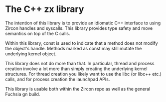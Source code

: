 # The C++ zx library

The intention of this library is to provide an idiomatic C++ interface
to using Zircon handles and syscalls. This library provides type
safety and move semantics on top of the C calls.

Within this library, const is used to indicate that a method does not
modify the object's handle. Methods marked as const may still mutate
the underlying kernel object.

This library does not do more than that. In particular, thread and
process creation involve a lot more than simply creating the
underlying kernel structures. For thread creation you likely want to
use the libc (or libc++ etc.) calls, and for process creation the
launchpad APIs.

This library is usable both within the Zircon repo as well as the
general Fuchsia gn build.
